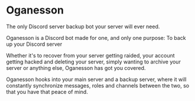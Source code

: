 # Oganesson
The only Discord server backup bot your server will ever need.

Oganesson is a Discord bot made for one, and only one purpose: To back up your Discord server

Whether it's to recover from your server getting raided, your account getting hacked and deleting your server, simply wanting to archive your server or anything else, Oganesson has got you covered.

Oganesson hooks into your main server and a backup server, where it will constantly synchronize messages, roles and channels between the two, so that you have that peace of mind.
